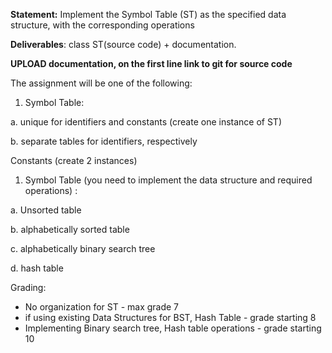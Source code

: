 **Statement:** Implement the Symbol Table (ST) as the specified data structure, with the corresponding operations

**Deliverables**: class ST(source code) + documentation.

**UPLOAD documentation, on the first line link to git for source code**

The assignment will be one of the following:

1. Symbol Table:

a. unique for identifiers and constants (create one instance of ST)

b. separate tables for identifiers, respectively 

 Constants (create 2 instances)

1. Symbol Table (you need to implement the data structure and required operations) :

a. Unsorted table

b. alphabetically sorted table

c. alphabetically binary search tree

d. hash table

Grading:

- No organization for ST - max grade 7
- if using existing Data Structures for BST, Hash Table - grade starting 8
- Implementing Binary search tree, Hash table operations - grade starting 10